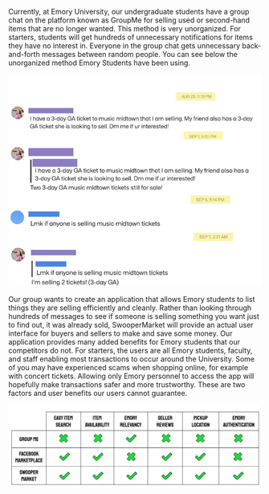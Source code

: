 Currently, at Emory University, our undergraduate students have a group chat on the platform known as GroupMe for selling used or second-hand
items that are no longer wanted. This method is very unorganized. For starters, students will get hundreds of unnecessary notifications
for items they have no interest in. Everyone in the group chat gets unnecessary back-and-forth messages between random people. 
You can see below the unorganized method Emory Students have been using.

![GroupMe](https://github.com/selmahassan/DebugDemon---CS370/blob/0b70b853805d93336b32335fe40990d491081bce/swoopermarket-v2/public/images/Screenshot%202023-12-03%20at%206.02.28%20PM.png)


Our group wants to create an application that allows Emory students to list things they are selling efficiently and cleanly. 
Rather than looking through hundreds of messages to see if someone is selling something you want just to find out, it was already sold, 
SwooperMarket will provide an actual user interface for buyers and sellers to make and save some money. Our application provides many added benefits for Emory students that our competitors do not.
For starters, the users are all Emory students, faculty, and staff enabling most transactions to occur around the University.
Some of you may have experienced scams when shopping online, for example with concert tickets. Allowing only Emory personnel to access 
the app will hopefully make transactions safer and more trustworthy. These are two factors and user benefits our users cannot guarantee.

![Benefits](https://github.com/selmahassan/DebugDemon---CS370/blob/0b70b853805d93336b32335fe40990d491081bce/swoopermarket-v2/public/images/Screenshot%202023-12-03%20at%206.03.09%20PM.png)
